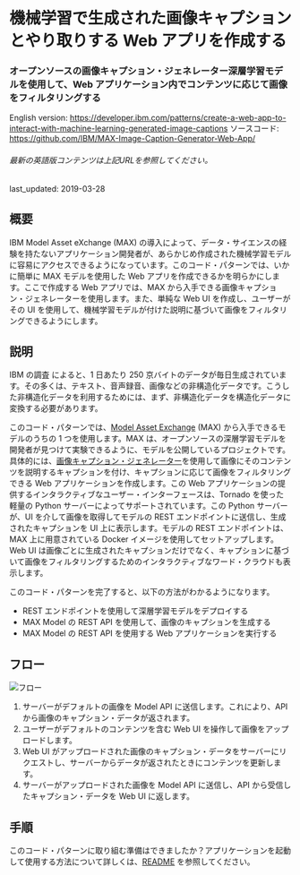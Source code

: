 # 機械学習で生成された画像キャプションとやり取りする Web アプリを作成する

### オープンソースの画像キャプション・ジェネレーター深層学習モデルを使用して、Web アプリケーション内でコンテンツに応じて画像をフィルタリングする

English version: https://developer.ibm.com/patterns/create-a-web-app-to-interact-with-machine-learning-generated-image-captions
  ソースコード: https://github.com/IBM/MAX-Image-Caption-Generator-Web-App/

###### 最新の英語版コンテンツは上記URLを参照してください。
last_updated: 2019-03-28

 ## 概要

IBM Model Asset eXchange (MAX) の導入によって、データ・サイエンスの経験を持たないアプリケーション開発者が、あらかじめ作成された機械学習モデルに容易にアクセスできるようになっています。このコード・パターンでは、いかに簡単に MAX モデルを使用した Web アプリを作成できるかを明らかにします。ここで作成する Web アプリでは、MAX から入手できる画像キャプション・ジェネレーターを使用します。また、単純な Web UI を作成し、ユーザーがその UI を使用して、機械学習モデルが付けた説明に基づいて画像をフィルタリングできるようにします。

## 説明

IBM の調査 によると、1 日あたり 250 京バイトのデータが毎日生成されています。その多くは、テキスト、音声録音、画像などの非構造化データです。こうした非構造化データを利用するためには、まず、非構造化データを構造化データに変換する必要があります。

このコード・パターンでは、[Model Asset Exchange](https://developer.ibm.com/exchanges/models/) (MAX) から入手できるモデルのうちの 1 つを使用します。MAX は、オープンソースの深層学習モデルを開発者が見つけて実験できるように、モデルを公開しているプロジェクトです。具体的には、[画像キャプション・ジェネレーター](https://developer.ibm.com/exchanges/models/all/max-image-caption-generator/)を使用して画像にそのコンテンツを説明するキャプションを付け、キャプションに応じて画像をフィルタリングできる Web アプリケーションを作成します。この Web アプリケーションの提供するインタラクティブなユーザー・インターフェースは、Tornado を使った軽量の Python サーバーによってサポートされています。この Python サーバーが、UI を介して画像を取得してモデルの REST エンドポイントに送信し、生成されたキャプションを UI 上に表示します。モデルの REST エンドポイントは、MAX 上に用意されている Docker イメージを使用してセットアップします。Web UI は画像ごとに生成されたキャプションだけでなく、キャプションに基づいて画像をフィルタリングするためのインタラクティブなワード・クラウドも表示します。

このコード・パターンを完了すると、以下の方法がわかるようになります。

* REST エンドポイントを使用して深層学習モデルをデプロイする
* MAX Model の REST API を使用して、画像のキャプションを生成する
* MAX Model の REST API を使用する Web アプリケーションを実行する

## フロー

![フロー](../../images/architecture-generated-captions.png)

1. サーバーがデフォルトの画像を Model API に送信します。これにより、API から画像のキャプション・データが返されます。
1. ユーザーがデフォルトのコンテンツを含む Web UI を操作して画像をアップロードします。
1. Web UI がアップロードされた画像のキャプション・データをサーバーにリクエストし、サーバーからデータが返されたときにコンテンツを更新します。
1. サーバーがアップロードされた画像を Model API に送信し、API から受信したキャプション・データを Web UI に返します。

## 手順

このコード・パターンに取り組む準備はできましたか？アプリケーションを起動して使用する方法について詳しくは、[README](https://github.com/IBM/MAX-Image-Caption-Generator-Web-App/blob/master/README.md) を参照してください。

